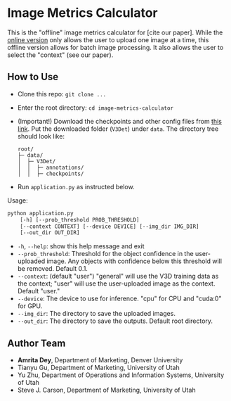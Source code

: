# Image Metrics Calculator

This is the "offline" image metrics calculator for [cite our paper]. While the [online version](http://172.178.93.86:8000/) only allows the user to upload one image at a time, this offline version allows for batch image processing. It also allows the user to select the "context" (see our paper).

## How to Use

- Clone this repo: `git clone ...`

- Enter the root directory: `cd image-metrics-calculator`

- (Important!) Download the checkpoints and other config files from [this link](https://1drv.ms/f/s!AqUu9ylMgqcDgu_kCVDD2xSiTAmHcw0?e=oOPkM5). Put the downloaded folder (`V3Det`) under `data`. The directory tree should look like:

    ```
    root/
    ├─ data/
    │  ├─ V3Det/
    │  │  ├─ annotations/
    │  │  ├─ checkpoints/
    ```

- Run `application.py` as instructed below.

Usage: 

```bash
python application.py 
    [-h] [--prob_threshold PROB_THRESHOLD] 
    [--context CONTEXT] [--device DEVICE] [--img_dir IMG_DIR] 
    [--out_dir OUT_DIR]
```

- `-h`, `--help`: show this help message and exit
- `--prob_threshold`: Threshold for the object confidence in the user-uploaded image. Any objects with confidence below this threshold will be removed. Default 0.1.
- `--context`: (default "user") "general" will use the V3D training data as the context; "user" will use the user-uploaded image as the context. Default "user."
- `--device`: The device to use for inference. "cpu" for CPU and "cuda:0" for GPU.
- `--img_dir`: The directory to save the uploaded images.
- `--out_dir`: The directory to save the outputs. Default root directory.                  


## Author Team
- **Amrita Dey**, Department of Marketing, Denver University
- Tianyu Gu, Department of Marketing, University of Utah
- Yu Zhu, Department of Operations and Information Systems, University of Utah
- Steve J. Carson, Department of Marketing, University of Utah
